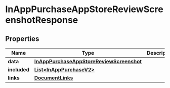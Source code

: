 

# InAppPurchaseAppStoreReviewScreenshotResponse


## Properties

| Name | Type | Description | Notes |
|------------ | ------------- | ------------- | -------------|
|**data** | [**InAppPurchaseAppStoreReviewScreenshot**](InAppPurchaseAppStoreReviewScreenshot.md) |  |  |
|**included** | [**List&lt;InAppPurchaseV2&gt;**](InAppPurchaseV2.md) |  |  [optional] |
|**links** | [**DocumentLinks**](DocumentLinks.md) |  |  |



